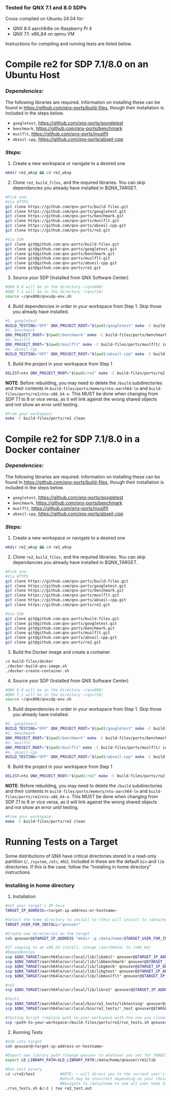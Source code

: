 ### Tested for QNX 7.1 and 8.0 SDPs
Cross-compiled on Ubuntu 24.04 for:
- QNX 8.0 aarch64le on Raspberry Pi 4
- QNX 7.1: x86_64 on qemu VM

Instructions for compiling and running tests are listed below.

# Compile re2 for SDP 7.1/8.0 on an Ubuntu Host
### *Dependencies:*
The following libraries are required. Information on installing these can be found in https://github.com/qnx-ports/build-files, though their installation is included in the steps below.
- `googletest`, https://github.com/qnx-ports/googletest
- `benchmark`, https://github.com/qnx-ports/benchmark
- `muslflt`, https://github.com/qnx-ports/muslflt
- `abseil-cpp`, https://github.com/qnx-ports/abseil-cpp

### *Steps:*
1. Create a new workspace or navigate to a desired one
```bash
mkdir re2_wksp && cd re2_wksp
```

2. Clone `re2`, `build_files`, and the required libraries. You can skip dependancies you already have installed in $QNX_TARGET.
```bash
#Pick one:
#Via HTTPS
git clone https://github.com/qnx-ports/build-files.git
git clone https://github.com/qnx-ports/googletest.git
git clone https://github.com/qnx-ports/benchmark.git
git clone https://github.com/qnx-ports/muslflt.git
git clone https://github.com/qnx-ports/abseil-cpp.git
git clone https://github.com/qnx-ports/re2.git

#Via SSH
git clone git@github.com:qnx-ports/build-files.git 
git clone git@github.com:qnx-ports/googletest.git
git clone git@github.com:qnx-ports/benchmark.git
git clone git@github.com:qnx-ports/muslflt.git
git clone git@github.com:qnx-ports/abseil-cpp.git
git clone git@github.com:qnx-ports/re2.git 
```

3. Source your SDP (Installed from QNX Software Center)
```bash
#QNX 8.0 will be in the directory ~/qnx800/
#QNX 7.1 will be in the directory ~/qnx710/
source ~/qnx800/qnxsdp-env.sh
```

4. Build dependencies in order in your workspace from Step 1. Skip those you already have installed.
```bash
#1. googletest
BUILD_TESTING="OFF" QNX_PROJECT_ROOT="$(pwd)/googletest" make -C build-files/ports/googletest install -j$(nproc)
#2. benchmark
QNX_PROJECT_ROOT="$(pwd)/benchmark" make -C build-files/ports/benchmark install -j$(nproc)
#3. muslflt
QNX_PROJECT_ROOT="$(pwd)/muslflt" make -C build-files/ports/muslflt/ install -j$(nproc)
#4. abseil-cpp
BUILD_TESTING="OFF" QNX_PROJECT_ROOT="$(pwd)/abseil-cpp" make -C build-files/ports/abseil-cpp install -j$(nproc)
```


5. Build the project in your workspace from Step 1
```bash
OSLIST=nto QNX_PROJECT_ROOT="$(pwd)/re2" make -C build-files/ports/re2 install -j$(nproc)
```

**NOTE**: Before rebuilding, you may need to delete the `/build` subdirectories and their contents in `build-files/ports/memory/nto-aarch64-le` and `build-files/ports/re2/nto-x86_64-o`. This MUST be done when changing from SDP 7.1 to 8 or vice versa, as it will link against the wrong shared objects and not show an error until testing.
```bash
#From your workspace:
make -C build-files/ports/re2 clean 
```

# Compile re2 for SDP 7.1/8.0 in a Docker container
### *Dependencies:*
The following libraries are required. Information on installing these can be found in https://github.com/qnx-ports/build-files, though their installation is included in the steps below.
- `googletest`, https://github.com/qnx-ports/googletest
- `benchmark`, https://github.com/qnx-ports/benchmark
- `muslflt`, https://github.com/qnx-ports/muslflt
- `abseil-cpp`, https://github.com/qnx-ports/abseil-cpp

### *Steps:*
1. Create a new workspace or navigate to a desired one
```bash
mkdir re2_wksp && cd re2_wksp
```

2. Clone `re2`, `build_files`, and the required libraries. You can skip dependancies you already have installed in $QNX_TARGET.
```bash
#Pick one:
#Via HTTPS
git clone https://github.com/qnx-ports/build-files.git
git clone https://github.com/qnx-ports/googletest.git
git clone https://github.com/qnx-ports/benchmark.git
git clone https://github.com/qnx-ports/muslflt.git
git clone https://github.com/qnx-ports/abseil-cpp.git
git clone https://github.com/qnx-ports/re2.git

#Via SSH
git clone git@github.com:qnx-ports/build-files.git 
git clone git@github.com:qnx-ports/googletest.git
git clone git@github.com:qnx-ports/benchmark.git
git clone git@github.com:qnx-ports/muslflt.git
git clone git@github.com:qnx-ports/abseil-cpp.git
git clone git@github.com:qnx-ports/re2.git 
```

3. Build the Docker image and create a container
```bash
cd build-files/docker
./docker-build-qnx-image.sh
./docker-create-container.sh
```

4. Source your SDP (Installed from QNX Software Center)
```bash
#QNX 8.0 will be in the directory ~/qnx800/
#QNX 7.1 will be in the directory ~/qnx710/
source ~/qnx800/qnxsdp-env.sh
```

5. Build dependencies in order in your workspace from Step 1. Skip those you already have installed.
```bash
#1. googletest
BUILD_TESTING="OFF" QNX_PROJECT_ROOT="$(pwd)/googletest" make -C build-files/ports/googletest install -j$(nproc)
#2. benchmark
QNX_PROJECT_ROOT="$(pwd)/benchmark" make -C build-files/ports/benchmark install -j$(nproc)
#3. muslflt
QNX_PROJECT_ROOT="$(pwd)/muslflt" make -C build-files/ports/muslflt/ install -j$(nproc)
#4. abseil-cpp
BUILD_TESTING="OFF" QNX_PROJECT_ROOT="$(pwd)/abseil-cpp" make -C build-files/ports/abseil-cpp install -j$(nproc)
```


6. Build the project in your workspace from Step 1
```bash
OSLIST=nto QNX_PROJECT_ROOT="$(pwd)/re2" make -C build-files/ports/re2 install -j$(nproc)
```

**NOTE**: Before rebuilding, you may need to delete the `/build` subdirectories and their contents in `build-files/ports/memory/nto-aarch64-le` and `build-files/ports/re2/nto-x86_64-o`. This MUST be done when changing from SDP 7.1 to 8 or vice versa, as it will link against the wrong shared objects and not show an error until testing.
```bash
#From your workspace:
make -C build-files/ports/re2 clean 
```

# Running Tests on a Target
Some distributions of QNX have critical directories stored in a read-only partition (`/`, `/system`, `/etc`, etc). Included in these are the default `bin` and `lib` directories. If this is the case, follow the "Installing in home directory" instructions



### Installing in home directory
1. Installation
```bash
#Set your target's IP here
TARGET_IP_ADDRESS=<target-ip-address-or-hostname>

#Select the home directory to install to (this will install to /data/home/qnxuser)
TARGET_USER_FOR_INSTALL="qnxuser"

#Create new directories on the target
ssh qnxuser@$TARGET_IP_ADDRESS "mkdir -p /data/home/$TARGET_USER_FOR_INSTALL/memory/lib"

#If copying to an x86_64 install, change /aarch64le/ to /x86_64/
#Dependencies
scp $QNX_TARGET/aarch64le/usr/local/lib/libabsl* qnxuser@$TARGET_IP_ADDRESS:/data/home/$TARGET_USER_FOR_INSTALL/re2/lib
scp $QNX_TARGET/aarch64le/usr/local/lib/libbenchmark* qnxuser@$TARGET_IP_ADDRESS:/data/home/$TARGET_USER_FOR_INSTALL/re2/lib
scp $QNX_TARGET/aarch64le/usr/local/lib/libgmock* qnxuser@$TARGET_IP_ADDRESS:/data/home/$TARGET_USER_FOR_INSTALL/re2/lib
scp $QNX_TARGET/aarch64le/usr/local/lib/libgtest* qnxuser@$TARGET_IP_ADDRESS:/data/home/$TARGET_USER_FOR_INSTALL/re2/lib
scp $QNX_TARGET/aarch64le/usr/local/lib/libmuslflt* qnxuser@$TARGET_IP_ADDRESS:/data/home/$TARGET_USER_FOR_INSTALL/re2/lib

#re2
scp $QNX_TARGET/aarch64le/usr/local/lib/libre2* qnxuser@$TARGET_IP_ADDRESS:/data/home/$TARGET_USER_FOR_INSTALL/re2/lib

#Tests
scp $QNX_TARGET/aarch64le/usr/local/bin/re2_tests/libtesting* qnxuser@$TARGET_IP_ADDRESS:/data/home/$TARGET_USER_FOR_INSTALL/re2/lib
scp $QNX_TARGET/aarch64le/usr/local/bin/re2_tests/*_test qnxuser@$TARGET_IP_ADDRESS:/data/home/$TARGET_USER_FOR_INSTALL/memory/test

#Testing Script (replace path-to-your-workspace with the one you cloned build-files into)
scp <path-to-your-workspace>/build-files/ports/re2/run_tests.sh qnxuser@$TARGET_IP_ADDRESS:/data/home/$TARGET_USER_FOR_INSTALL/memory/test
```

2. Running Tests
```bash
#SSH into target
ssh qnxuser@<target-ip-address-or-hostname>

#Export new library path (Change qnxuser to whatever you set for TARGET_USER_FOR_INSTALL)
export LD_LIBRARY_PATH=$LD_LIBRARY_PATH:/data/home/qnxuser/re2/lib

#Run test binary
cd ~/re2/test           #NOTE: ~ will direct you to the current user's home directory, 
                        #which may be incorrect depending on your choices above. 
                        #Navigate to /data/home to see all user home directories
./run_tests.sh &2>1 | tee re2_test.out
```